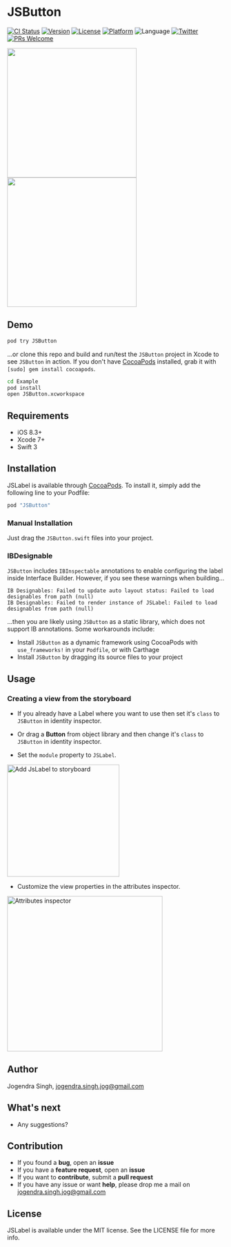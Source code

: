 # JSButton

[![CI Status](http://img.shields.io/travis/imjog/JSButton.svg?style=flat)](https://travis-ci.org/imjog/JSButton)
[![Version](https://img.shields.io/cocoapods/v/JSButton.svg?style=flat)](http://cocoapods.org/pods/JSButton)
[![License](https://img.shields.io/cocoapods/l/JSButton.svg?style=flat)](http://cocoapods.org/pods/JSButton)
[![Platform](https://img.shields.io/cocoapods/p/JSButton.svg?style=flat)](http://cocoapods.org/pods/JSButton)
![Language](https://img.shields.io/badge/language-Swift%203-orange.svg)
[![Twitter](https://img.shields.io/badge/twitter-@imjog24-blue.svg?style=flat)](https://twitter.com/imjog24)
[![PRs Welcome](https://img.shields.io/badge/PRs-welcome-brightgreen.svg?style=flat-square)](http://makeapullrequest.com)

<img src="https://github.com/imjog/JSButton/blob/master/Example/JSLabel/screen.png" width="300"> <img src="https://github.com/imjog/JSButton/blob/master/Example/JSLabel/blinkscreen.png" width="300">

## Demo

```bash
pod try JSButton
```

...or clone this repo and build and run/test the `JSButton` project in Xcode to see `JSButton` in action. If you don't have [CocoaPods](http://cocoapods.org) installed, grab it with `[sudo] gem install cocoapods`.

```bash
cd Example
pod install
open JSButton.xcworkspace
```

## Requirements
- iOS 8.3+
- Xcode 7+
- Swift 3

## Installation

JSLabel is available through [CocoaPods](http://cocoapods.org). To install
it, simply add the following line to your Podfile:

```ruby
pod "JSButton"
```
### Manual Installation

Just drag the `JSButton.swift` files into your project.

### IBDesignable

`JSButton` includes `IBInspectable` annotations to enable configuring the label inside Interface Builder. However, if you see these warnings when building...

```
IB Designables: Failed to update auto layout status: Failed to load designables from path (null)
IB Designables: Failed to render instance of JSLabel: Failed to load designables from path (null)
```

...then you are likely using `JSButton` as a static library, which does not support IB annotations. Some workarounds include:

- Install `JSButton` as a dynamic framework using CocoaPods with `use_frameworks!` in your `Podfile`, or with Carthage
- Install `JSButton` by dragging its source files to your project

## Usage
### Creating a view from the storyboard

- If you already have a Label where you want to use then set it's `class` to `JSButton` in identity inspector.

- Or drag a **Button** from object library and then change it's `class` to `JSButton` in identity inspector.

- Set the `module` property to `JSLabel`.

<img
src='https://github.com/imjog/JSLabel/blob/master/Example/JSLabel/setclass.png' width='260' alt='Add JsLabel to storyboard'>

- Customize the view properties in the attributes inspector.

<img
src='https://github.com/imjog/JSLabel/blob/master/Example/JSLabel/inspactable.png' width='360' alt='Attributes inspector'>

## Author

Jogendra Singh, jogendra.singh.jog@gmail.com

## What's next

- Any suggestions?

## Contribution

- If you found a **bug**, open an **issue**
- If you have a **feature request**, open an **issue**
- If you want to **contribute**, submit a **pull request**
- If you have any issue or want **help**, please drop me a mail on jogendra.singh.jog@gmail.com

## License

JSLabel is available under the MIT license. See the LICENSE file for more info.
